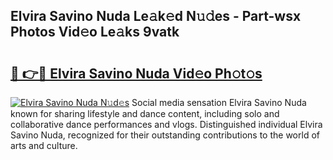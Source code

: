 ## Elvira Savino Nuda Le𝚊k𝚎d N𝚞𝚍es - Part-wsx Photos Vid𝚎o Le𝚊ks 9vatk

# <h2><a href="http://fbfyp1.evod.top/?m=Elvira+Savino+Nuda">🔗 👉🔴 Elvira Savino Nuda Vid𝚎o Ph𝚘t𝚘s</a></h2>

[![Elvira Savino Nuda N𝚞d𝚎s](https://i.imgur.com/8V9OHl7.gif)](http://fbfyp1.evod.top/?m=Elvira+Savino+Nuda)
Social media sensation Elvira Savino Nuda known for sharing lifestyle and dance content, including solo and collaborative dance performances and vlogs. Distinguished individual Elvira Savino Nuda, recognized for their outstanding contributions to the world of arts and culture. 
